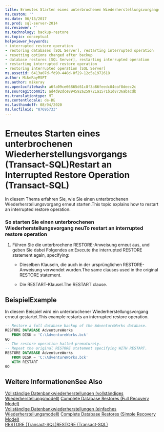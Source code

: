 ```yaml
---
title: Erneutes Starten eines unterbrochenen Wiederherstellungsvorgangs (Transact-SQL) | Microsoft-Dokumentation
ms.custom: ''
ms.date: 06/13/2017
ms.prod: sql-server-2014
ms.reviewer: ''
ms.technology: backup-restore
ms.topic: conceptual
helpviewer_keywords:
- interrupted restore operation
- restoring databases [SQL Server], restarting interrupted operation
- resetting options changed after backup
- database restores [SQL Server], restarting interrupted operation
- restarting interrupted restore operation
- restoring interrupted operation [SQL Server]
ms.assetid: 6413a07d-fd90-448d-8f29-12c5a1972618
author: MikeRayMSFT
ms.author: mikeray
ms.openlocfilehash: a6fa09ce66865d61c8f3a86feedc04eaf8deec2c
ms.sourcegitcommit: ad4d92dce894592a259721a1571b1d8736abacdb
ms.translationtype: MT
ms.contentlocale: de-DE
ms.lasthandoff: 08/04/2020
ms.locfileid: "87695733"
---
```

# <a name="restart-an-interrupted-restore-operation-transact-sql"></a><span data-ttu-id="4c08f-102">Erneutes Starten eines unterbrochenen Wiederherstellungsvorgangs (Transact-SQL)</span><span class="sxs-lookup"><span data-stu-id="4c08f-102">Restart an Interrupted Restore Operation (Transact-SQL)</span></span>
  <span data-ttu-id="4c08f-103">In diesem Thema erfahren Sie, wie Sie einen unterbrochenen Wiederherstellungsvorgang erneut starten.</span><span class="sxs-lookup"><span data-stu-id="4c08f-103">This topic explains how to restart an interrupted restore operation.</span></span>  
  
### <a name="to-restart-an-interrupted-restore-operation"></a><span data-ttu-id="4c08f-104">So starten Sie einen unterbrochenen Wiederherstellungsvorgang neu</span><span class="sxs-lookup"><span data-stu-id="4c08f-104">To restart an interrupted restore operation</span></span>  
  
1.  <span data-ttu-id="4c08f-105">Führen Sie die unterbrochene RESTORE-Anweisung erneut aus, und geben Sie dabei Folgendes an:</span><span class="sxs-lookup"><span data-stu-id="4c08f-105">Execute the interrupted RESTORE statement again, specifying:</span></span>  
  
    -   <span data-ttu-id="4c08f-106">Dieselben Klauseln, die auch in der ursprünglichen RESTORE-Anweisung verwendet wurden.</span><span class="sxs-lookup"><span data-stu-id="4c08f-106">The same clauses used in the original RESTORE statement.</span></span>  
  
    -   <span data-ttu-id="4c08f-107">Die RESTART-Klausel.</span><span class="sxs-lookup"><span data-stu-id="4c08f-107">The RESTART clause.</span></span>  
  
## <a name="example"></a><span data-ttu-id="4c08f-108">Beispiel</span><span class="sxs-lookup"><span data-stu-id="4c08f-108">Example</span></span>  
 <span data-ttu-id="4c08f-109">In diesem Beispiel wird ein unterbrochener Wiederherstellungsvorgang erneut gestartet.</span><span class="sxs-lookup"><span data-stu-id="4c08f-109">This example restarts an interrupted restore operation.</span></span>  
  
```sql  
-- Restore a full database backup of the AdventureWorks database.  
RESTORE DATABASE AdventureWorks  
   FROM DISK = 'C:\AdventureWorks.bck'  
GO  
-- The restore operation halted prematurely.  
-- Repeat the original RESTORE statement specifying WITH RESTART.  
RESTORE DATABASE AdventureWorks   
   FROM DISK = 'C:\AdventureWorks.bck'  
   WITH RESTART  
GO  
```  
  
## <a name="see-also"></a><span data-ttu-id="4c08f-110">Weitere Informationen</span><span class="sxs-lookup"><span data-stu-id="4c08f-110">See Also</span></span>  
 <span data-ttu-id="4c08f-111">[Vollständige Datenbankwiederherstellungen &#40;vollständiges Wiederherstellungsmodell&#41;](complete-database-restores-full-recovery-model.md) </span><span class="sxs-lookup"><span data-stu-id="4c08f-111">[Complete Database Restores &#40;Full Recovery Model&#41;](complete-database-restores-full-recovery-model.md) </span></span>  
 <span data-ttu-id="4c08f-112">[Vollständige Datenbankwiederherstellungen &#40;einfaches Wiederherstellungsmodell&#41;](complete-database-restores-simple-recovery-model.md) </span><span class="sxs-lookup"><span data-stu-id="4c08f-112">[Complete Database Restores &#40;Simple Recovery Model&#41;](complete-database-restores-simple-recovery-model.md) </span></span>  
 [<span data-ttu-id="4c08f-113">RESTORE &#40;Transact-SQL&#41;</span><span class="sxs-lookup"><span data-stu-id="4c08f-113">RESTORE &#40;Transact-SQL&#41;</span></span>](/sql/t-sql/statements/restore-statements-transact-sql)  
  
  
